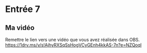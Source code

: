 # Entrée 7
## Ma vidéo

Remettre le lien vers une vidéo que vous avez réalisée dans OBS. 
https://1drv.ms/v/s!AjhyRXSqSsHogVCyGEnh4kkAS-7n?e=NZQoql
